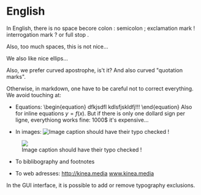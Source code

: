 # English

In English, there is no space becore colon : semicolon ; exclamation mark ! interrogation mark ? or full stop .

Also, too much spaces,       this is not nice…

We also like nice ellips...

Also, we prefer curved apostrophe, is't it? And also curved "quotation marks".

Otherwise, in markdown, one have to be careful not to correct everything. We avoid touching at:

- Equations:
\begin{equation}
dfkjsdfl      kdlsfjskldfj!!!
\end{equation}
Also for inline equations $y=f(x)$.
But if there is only one dollard sign per ligne, everythiong works fine: 1000$ it's expensive…


- In images:
![Image caption should have their typo checked !](/images/kinea.png)

<figure>
 <img src="./images/kinea.png">
 <figcaption>Image caption should have their typo checked !</figcaption>
</figure>

- To biblibography and footnotes
[^13]: Van Damme, J-C. Attitudes and behaviors regarding
the awareness of the Peanut and the Thirst. 2013;52:439-449 https://www.youtube.com/watch?v=8ECgLA2MjFo

- To web adresses:
http://kinea.media
www.kinea.media


In the GUI interface, it is possible to add or remove typography exclusions.
